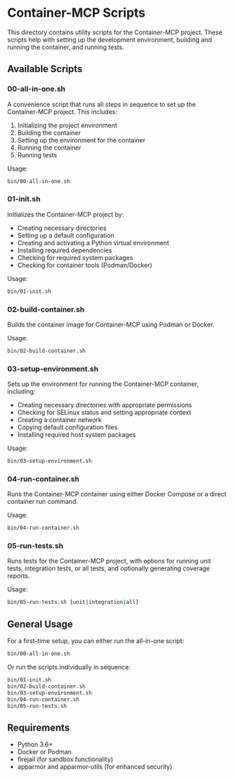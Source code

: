# Container-MCP Scripts

This directory contains utility scripts for the Container-MCP project. These scripts help with setting up the development environment, building and running the container, and running tests.

## Available Scripts

### 00-all-in-one.sh

A convenience script that runs all steps in sequence to set up the Container-MCP project. This includes:
1. Initializing the project environment
2. Building the container
3. Setting up the environment for the container
4. Running the container
5. Running tests

Usage:
```bash
bin/00-all-in-one.sh
```

### 01-init.sh

Initializes the Container-MCP project by:
- Creating necessary directories
- Setting up a default configuration
- Creating and activating a Python virtual environment
- Installing required dependencies
- Checking for required system packages
- Checking for container tools (Podman/Docker)

Usage:
```bash
bin/01-init.sh
```

### 02-build-container.sh

Builds the container image for Container-MCP using Podman or Docker.

Usage:
```bash
bin/02-build-container.sh
```

### 03-setup-environment.sh

Sets up the environment for running the Container-MCP container, including:
- Creating necessary directories with appropriate permissions
- Checking for SELinux status and setting appropriate context
- Creating a container network
- Copying default configuration files
- Installing required host system packages

Usage:
```bash
bin/03-setup-environment.sh
```

### 04-run-container.sh

Runs the Container-MCP container using either Docker Compose or a direct container run command.

Usage:
```bash
bin/04-run-container.sh
```

### 05-run-tests.sh

Runs tests for the Container-MCP project, with options for running unit tests, integration tests, or all tests, and optionally generating coverage reports.

Usage:
```bash
bin/05-run-tests.sh [unit|integration|all]
```

## General Usage

For a first-time setup, you can either run the all-in-one script:

```bash
bin/00-all-in-one.sh
```

Or run the scripts individually in sequence:

```bash
bin/01-init.sh
bin/02-build-container.sh
bin/03-setup-environment.sh
bin/04-run-container.sh
bin/05-run-tests.sh
```

## Requirements

- Python 3.6+
- Docker or Podman
- firejail (for sandbox functionality)
- apparmor and apparmor-utils (for enhanced security) 